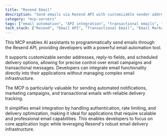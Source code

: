 ```yaml
---
title: "Resend Email"
description: "Send emails via Resend API with customizable sender addresses, reply-to fields, and scheduled delivery options."
category: "mcp-servers"
tags: ["email automation", "API integration", "transactional emails", "marketing campaigns", "notifications"]
tech_stack: ["Resend", "Email API", "Transactional Email", "Email Marketing", "Automation", "Delivery Tracking"]
---
```


This MCP enables AI assistants to programmatically send emails through the Resend API, providing developers with a powerful email automation tool. 

It supports customizable sender addresses, reply-to fields, and scheduled delivery options, allowing for precise control over email campaigns and transactional messages. Developers can integrate email functionality directly into their applications without managing complex email infrastructure.

The MCP is particularly valuable for sending automated notifications, marketing campaigns, and transactional emails with reliable delivery tracking. 

It simplifies email integration by handling authentication, rate limiting, and delivery optimization, making it ideal for applications that require scalable and professional email capabilities. This enables developers to focus on core application logic while leveraging Resend's robust email delivery infrastructure.